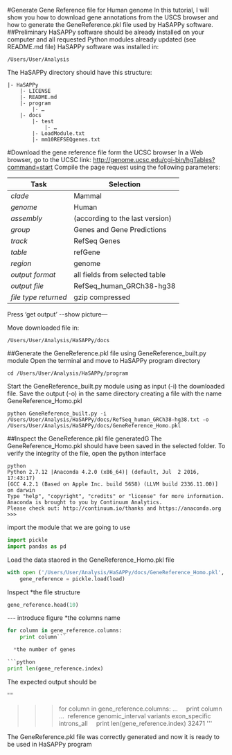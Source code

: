 #Generate Gene Reference file for Human genome
In this tutorial, I will show you how to download gene annotations from the USCS browser and how to generate the GeneReference.pkl file used by HaSAPPy software.
##Preliminary
HaSAPPy software should be already installed on your computer and all requested Python modules already updated (see README.md file)
HaSAPPy software was installed in:

```
/Users/User/Analysis
```

The HaSAPPy directory should have this structure:

```
|- HaSAPPy
    |- LICENSE
    |- README.md
    |- program
        |- …
    |- docs
        |- test
            |- …
        |- LoadModule.txt
        |- mm10REFSEQgenes.txt
```

#Download the gene reference file form the UCSC browser
In a Web browser, go to the UCSC link: http://genome.ucsc.edu/cgi-bin/hgTables?command=start
Compile the page request using the following parameters:

| Task | Selection |
| --- | --- |
| *clade*	| Mammal |
| *genome* | Human |
| *assembly* | (according to the last version) |
| *group*	| Genes and Gene Predictions |
| *track*	| RefSeq Genes |
| *table*	| refGene |
| *region* | genome |
| *output format*	| all fields from selected table |
| *output file* | RefSeq_human_GRCh38-hg38 |
| *file type returned* | gzip compressed |

Press ‘get output’
--show picture—

Move downloaded file in:

```
/Users/User/Analysis/HaSAPPy/docs
```

##Generate the GeneReference.pkl file using GeneReference_built.py module
Open the terminal and move to HaSAPPy program directory

```
cd /Users/User/Analysis/HaSAPPy/program
```

Start the GeneReference_built.py module using as input (-i) the downloaded file. Save the output (-o) in the same directory creating a file with the name GeneReference_Homo.pkl

```
python GeneReference_built.py -i  /Users/User/Analysis/HaSAPPy/docs/RefSeq_human_GRCh38-hg38.txt -o /Users/User/Analysis/HaSAPPy/docs/GeneReference_Homo.pkl
```

##Inspect the GeneReference.pkl file generatedG
The GeneReference_Homo.pkl should have been saved in the selected folder. To verify the integrity of the file, open the python interface

```
python
Python 2.7.12 |Anaconda 4.2.0 (x86_64)| (default, Jul  2 2016, 17:43:17) 
[GCC 4.2.1 (Based on Apple Inc. build 5658) (LLVM build 2336.11.00)] on darwin
Type "help", "copyright", "credits" or "license" for more information.
Anaconda is brought to you by Continuum Analytics.
Please check out: http://continuum.io/thanks and https://anaconda.org
>>> 
```

import the module that we are going to use

```python
import pickle
import pandas as pd
```

Load the data staored in the GeneReference_Homo.pkl file

```python
with open ('/Users/User/Analysis/HaSAPPy/docs/GeneReference_Homo.pkl', 'rb') as load:
 	gene_reference = pickle.load(load)
```

Inspect 
  *the file structure

```python
gene_reference.head(10)
```

--- introduce figure
  *the columns name

```python
for column in gene_reference.columns:
	print column```

  *the number of genes

```python
print len(gene_reference.index)
```

The expected output should be

'''
>>> for column in gene_reference.columns:
...     print column
... 
reference
genomic_interval
variants
exon_specific
introns_all
>>> 
>>> 
>>> print len(gene_reference.index)
32471
'''

The GeneReference.pkl file was correctly generated and now it is ready to be used in HaSAPPy program
